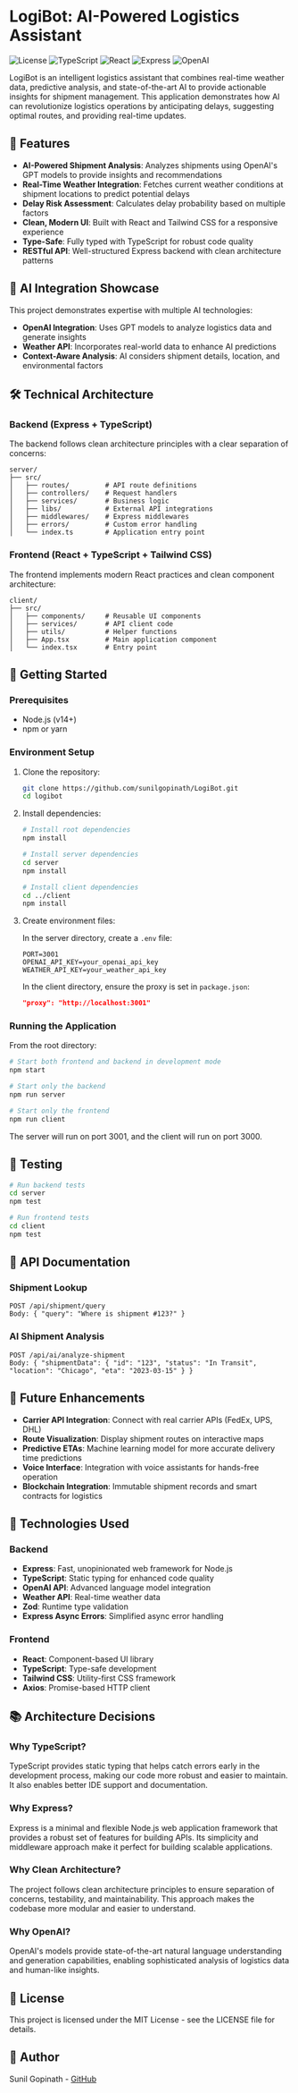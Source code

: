 # LogiBot: AI-Powered Logistics Assistant

![License](https://img.shields.io/badge/license-MIT-blue.svg)
![TypeScript](https://img.shields.io/badge/TypeScript-5.0.4-blue.svg)
![React](https://img.shields.io/badge/React-18.2.0-blue.svg)
![Express](https://img.shields.io/badge/Express-4.18.2-green.svg)
![OpenAI](https://img.shields.io/badge/OpenAI-4.11.0-orange.svg)

LogiBot is an intelligent logistics assistant that combines real-time weather data, predictive analysis, and state-of-the-art AI to provide actionable insights for shipment management. This application demonstrates how AI can revolutionize logistics operations by anticipating delays, suggesting optimal routes, and providing real-time updates.

## 🚀 Features

- **AI-Powered Shipment Analysis**: Analyzes shipments using OpenAI's GPT models to provide insights and recommendations
- **Real-Time Weather Integration**: Fetches current weather conditions at shipment locations to predict potential delays
- **Delay Risk Assessment**: Calculates delay probability based on multiple factors
- **Clean, Modern UI**: Built with React and Tailwind CSS for a responsive experience
- **Type-Safe**: Fully typed with TypeScript for robust code quality
- **RESTful API**: Well-structured Express backend with clean architecture patterns

## 🧠 AI Integration Showcase

This project demonstrates expertise with multiple AI technologies:

- **OpenAI Integration**: Uses GPT models to analyze logistics data and generate insights
- **Weather API**: Incorporates real-world data to enhance AI predictions
- **Context-Aware Analysis**: AI considers shipment details, location, and environmental factors

## 🛠️ Technical Architecture

### Backend (Express + TypeScript)

The backend follows clean architecture principles with a clear separation of concerns:

```
server/
├── src/
│   ├── routes/         # API route definitions
│   ├── controllers/    # Request handlers
│   ├── services/       # Business logic
│   ├── libs/           # External API integrations
│   ├── middlewares/    # Express middlewares
│   ├── errors/         # Custom error handling
│   └── index.ts        # Application entry point
```

### Frontend (React + TypeScript + Tailwind CSS)

The frontend implements modern React practices and clean component architecture:

```
client/
├── src/
│   ├── components/     # Reusable UI components
│   ├── services/       # API client code
│   ├── utils/          # Helper functions
│   ├── App.tsx         # Main application component
│   └── index.tsx       # Entry point
```

## 🚀 Getting Started

### Prerequisites

- Node.js (v14+)
- npm or yarn

### Environment Setup

1. Clone the repository:
   ```bash
   git clone https://github.com/sunilgopinath/LogiBot.git
   cd logibot
   ```

2. Install dependencies:
   ```bash
   # Install root dependencies
   npm install
   
   # Install server dependencies
   cd server
   npm install
   
   # Install client dependencies
   cd ../client
   npm install
   ```

3. Create environment files:

   In the server directory, create a `.env` file:
   ```
   PORT=3001
   OPENAI_API_KEY=your_openai_api_key
   WEATHER_API_KEY=your_weather_api_key
   ```

   In the client directory, ensure the proxy is set in `package.json`:
   ```json
   "proxy": "http://localhost:3001"
   ```

### Running the Application

From the root directory:

```bash
# Start both frontend and backend in development mode
npm start

# Start only the backend
npm run server

# Start only the frontend
npm run client
```

The server will run on port 3001, and the client will run on port 3000.

## 🧪 Testing

```bash
# Run backend tests
cd server
npm test

# Run frontend tests
cd client
npm test
```

## 📝 API Documentation

### Shipment Lookup

```
POST /api/shipment/query
Body: { "query": "Where is shipment #123?" }
```

### AI Shipment Analysis

```
POST /api/ai/analyze-shipment
Body: { "shipmentData": { "id": "123", "status": "In Transit", "location": "Chicago", "eta": "2023-03-15" } }
```

## 🔮 Future Enhancements

- **Carrier API Integration**: Connect with real carrier APIs (FedEx, UPS, DHL)
- **Route Visualization**: Display shipment routes on interactive maps
- **Predictive ETAs**: Machine learning model for more accurate delivery time predictions
- **Voice Interface**: Integration with voice assistants for hands-free operation
- **Blockchain Integration**: Immutable shipment records and smart contracts for logistics

## 🔧 Technologies Used

### Backend
- **Express**: Fast, unopinionated web framework for Node.js
- **TypeScript**: Static typing for enhanced code quality
- **OpenAI API**: Advanced language model integration
- **Weather API**: Real-time weather data
- **Zod**: Runtime type validation
- **Express Async Errors**: Simplified async error handling

### Frontend
- **React**: Component-based UI library
- **TypeScript**: Type-safe development
- **Tailwind CSS**: Utility-first CSS framework
- **Axios**: Promise-based HTTP client

## 📚 Architecture Decisions

### Why TypeScript?

TypeScript provides static typing that helps catch errors early in the development process, making our code more robust and easier to maintain. It also enables better IDE support and documentation.

### Why Express?

Express is a minimal and flexible Node.js web application framework that provides a robust set of features for building APIs. Its simplicity and middleware approach make it perfect for building scalable applications.

### Why Clean Architecture?

The project follows clean architecture principles to ensure separation of concerns, testability, and maintainability. This approach makes the codebase more modular and easier to understand.

### Why OpenAI?

OpenAI's models provide state-of-the-art natural language understanding and generation capabilities, enabling sophisticated analysis of logistics data and human-like insights.

## 📄 License

This project is licensed under the MIT License - see the LICENSE file for details.

## 👤 Author

Sunil Gopinath - [GitHub](https://github.com/sunilgopinath)